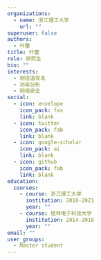 ```yaml
---
organizations:
  - name: 浙江理工大学
    url: ""
superuser: false
authors:
  - 叶蕾
title: 叶蕾
role: 研究生
bio: ""
interests:
  - 侧信道攻击
  - 功率分析
  - 网络安全
social:
  - icon: envelope
    icon_pack: fas
    link: blank
  - icon: twitter
    icon_pack: fab
    link: blank
  - icon: google-scholar
    icon_pack: ai
    link: blank
  - icon: github
    icon_pack: fab
    link: blank
education:
  courses:
    - course: 浙江理工大学
      institution: 2018-2021
      year: ""
    - course: 桂林电子科技大学
      institution: 2014-2018
      year: ""
email: ""
user_groups:
  - Master student
---
```

